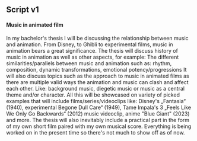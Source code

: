 ## Script v1
#### Music in animated film

In my bachelor's thesis I will be discussing the relationship between music and animation.
From Disney, to Ghibli to experimental films, music in animation bears a great significance.
The thesis will discuss history of music in animation as well as other aspects, for example:
  The different similarities/parallels between music and animation such as: rhythm, composition, dynamic transformations, emotional potency/progressions
It will also discuss topics such as the approach to music in animated films as there are multiple valid ways the animation and music can clash and affect each other. 
Like: background music, diegetic music or music as a central theme and/or character.
All this will be showcased on variety of picked examples that will include films/series/videoclips like: Disney's „Fantasia“ (1940), experimental Begone Dull Care“ (1949), Tame Impala's 3 „Feels Like We Only Go Backwards“ (2012) music videoclip, anime "Blue Giant" (2023) and more. 
The thesis will also inevitably include a practical part in the form of my own short film paired with my own musical score.
Everything is being worked on in the present time so there's not much to show off as of now.
  
